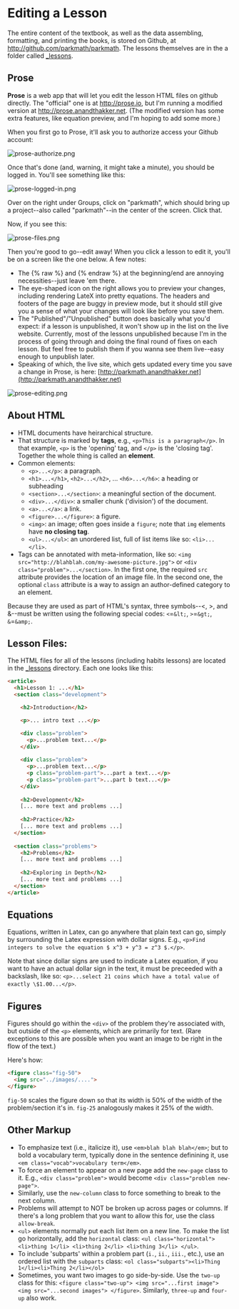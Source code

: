 
# Editing a Lesson

The entire content of the textbook, as well as the data assembling, formatting, and printing the books, is stored on Github, at http://github.com/parkmath/parkmath.  The lessons themselves are in the a folder called [_lessons](https://github.com/parkmath/parkmath/tree/gh-pages/_lessons).

## Prose
**Prose** is a web app that will let you edit the lesson HTML files on github directly.  The "official" one is at http://prose.io, but I'm running a modified version at http://prose.anandthakker.net. (The modified version has some extra features, like equation preview, and I'm hoping to add some more.)

When you first go to Prose, it'll ask you to authorize access your Github account:

![prose-authorize.png](images/prose-authorize.png)

Once that's done (and, warning, it might take a minute), you should be logged in.  You'll see something like this:

![prose-logged-in.png](images/prose-logged-in.png)

Over on the right under Groups, click on "parkmath", which should bring up a project--also called "parkmath"--in the center of the screen.  Click that.

Now, if you see this: 

![prose-files.png](images/prose-files.png)

Then you're good to go--edit away!  When you click a lesson to edit it, you'll be on a screen like the one below.  A few notes:
- The {% raw %} and {% endraw %} at the beginning/end are annoying necessities--just leave 'em there.
- The eye-shaped icon on the right allows you to preview your changes, including rendering LateX into pretty equations.  The headers and footers of the page are buggy in preview mode, but it should still give you a sense of what your changes will look like before you save them.
- The "Published"/"Unpublished" button does basically what you'd expect: if a lesson is unpublished, it won't show up in the list on the live website.  Currently, most of the lessons unpublished because I'm in the process of going through and doing the final round of fixes on each lesson.  But feel free to publish them if you wanna see them live--easy enough to unpublish later.
- Speaking of which, the live site, which gets updated every time you save a change in Prose, is here: [http://parkmath.anandthakker.net](http://parkmath.anandthakker.net)

![prose-editing.png](images/prose-editing.png)



## About HTML

- HTML documents have heirarchical structure.
- That structure is marked by **tags**, e.g., `<p>This is a paragraph</p>`.  In that example, `<p>` is the 'opening' tag, and `</p>` is the 'closing tag'.  Together the whole thing is called an **element**.
- Common elements:
  - `<p>...</p>`: a paragraph.
  - `<h1>...</h1>`, `<h2>...</h2>`, ... `<h6>...</h6>`: a heading or subheading
  - `<section>...</section>`: a meaningful section of the document.
  - `<div>...</div>`: a smaller chunk ('division') of the document.
  - `<a>...</a>`: a link.
  - `<figure>...</figure>`: a figure.
  - `<img>`: an image; often goes inside a `figure`; note that `img` elements have
    **no closing tag**.
  - `<ul>...</ul>`: an unordered list, full of list items like so: `<li>...</li>`.
- Tags can be annotated with meta-information, like so: `<img src="http://blahblah.com/my-awesome-picture.jpg">` or `<div class="problem">...</section>`.
  In the first one, the required `src` attribute provides the location of an image file.  In
  the second one, the optional `class` attribute is a way to assign an author-defined
  category to an element.

Because they are used as part of HTML's syntax, three symbols--&lt;, &gt;, and &amp;--must
be written using the following special codes: `<`=`&lt;`, `>`=`&gt;`, `&`=`&amp;`.

## Lesson Files:

The HTML files for all of the lessons (including habits lessons) are located in the [_lessons](/parkmath/parkmath/tree/gh-pages/_lessons) directory.  Each one looks
like this:

```html
<article>
  <h1>Lesson 1: ...</h1>
  <section class="development">

    <h2>Introduction</h2>

    <p>... intro text ...</p>

    <div class="problem">
      <p>...problem text...</p>
    </div>
    
    <div class="problem">
      <p>...problem text...</p>
      <p class="problem-part">...part a text...</p>
      <p class="problem-part">...part b text...</p>
    </div>
    
    <h2>Development</h2>
    [... more text and problems ...]
    
    <h2>Practice</h2>
    [... more text and problems ...]
  </section>
  
  <section class="problems">
    <h2>Problems</h2>
    [... more text and problems ...]
    
    <h2>Exploring in Depth</h2>
    [... more text and problems ...]
  </section>
</article>
```

## Equations

Equations, written in Latex, can go anywhere that plain text can go, simply by
surrounding the Latex expression with dollar signs.  E.g., `<p>Find integers to
solve the equation $ x^3 + y^3 = z^3 $.</p>`.

Note that since dollar signs are used to indicate a Latex equation, if you want
to have an actual dollar sign in the text, it must be preceeded with a backslash,
like so: `<p>...select 21 coins which have a total value of exactly
\$1.00...</p>`.

## Figures

Figures should go within the `<div>` of the problem they're associated with, but outside of the `<p>` elements, which are primarily for text.  (Rare exceptions to this are possible when you want an image to be right in the flow of the text.)

Here's how:
```html
<figure class="fig-50">
  <img src="../images/....">
</figure>
```

`fig-50` scales the figure down so that its width is 50% of the width of the problem/section it's in. `fig-25` analogously makes it 25% of the width.


## Other Markup

- To emphasize text (i.e., italicize it), use `<em>blah blah blah</em>`; but to bold a vocabulary term, typically done in the sentence definining it, use `<em class="vocab">vocabulary term</em>`.
- To force an element to appear on a new page add the `new-page` class to it.  E.g., `<div class="problem">` would become `<div class="problem new-page">`.
- Similarly, use the `new-column` class to force something to break to the next column.
- Problems will attempt to NOT be broken up across pages or columns.  If there's a long problem that you want to allow this for, use the class `allow-break`.
- `<ul>` elements normally put each list item on a new line.  To make the list go horizontally, add the `horizontal` class: `<ul class="horizontal"> <li>thing 1</li> <li>thing 2</li> <li>thing 3</li> </ul>`.
- To include 'subparts' within a problem part (`i.`, `ii.`, `iii.`, etc.), use an ordered list with the `subparts` class: `<ol class="subparts"><li>Thing 1</li><li>Thing 2</li></ol>`
- Sometimes, you want two images to go side-by-side.  Use the `two-up` class for
  this: `<figure class="two-up"> <img src="...first image"> <img src="...second images"> </figure>`.  Similarly, `three-up` and `four-up` also work.
